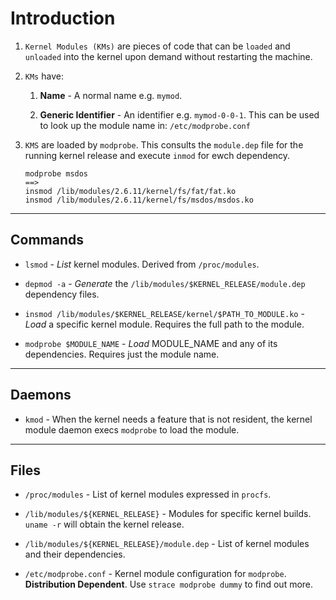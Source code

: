 # Introduction

1. `Kernel Modules (KMs)` are pieces of code that can be `loaded` and `unloaded` into the kernel upon demand without restarting the machine.

2. `KMs` have:

    1. __Name__ - A normal name e.g. `mymod`.

    2. __Generic Identifier__ - An identifier e.g. `mymod-0-0-1`. This can be used to look up the module name in: `/etc/modprobe.conf`

3. `KMS` are loaded by `modprobe`. This consults the `module.dep` file for the running kernel release and execute `inmod` for ewch dependency.

    ```
    modprobe msdos
    ==>
    insmod /lib/modules/2.6.11/kernel/fs/fat/fat.ko
    insmod /lib/modules/2.6.11/kernel/fs/msdos/msdos.ko
    ```

---

## Commands

* `lsmod` - _List_ kernel modules. Derived from `/proc/modules`.

* `depmod -a` - _Generate_ the `/lib/modules/$KERNEL_RELEASE/module.dep` dependency files.

* `insmod /lib/modules/$KERNEL_RELEASE/kernel/$PATH_TO_MODULE.ko` - _Load_ a specific kernel module. Requires the full path to the module. 

* `modprobe $MODULE_NAME` - _Load_ MODULE_NAME and any of its dependencies. Requires just the module name.

---

## Daemons

* `kmod` - When the kernel needs a feature that is not resident, the kernel module daemon execs `modprobe` to load the module.

---

## Files

* `/proc/modules` - List of kernel modules expressed in `procfs`.

* `/lib/modules/${KERNEL_RELEASE}` - Modules for specific kernel builds. `uname -r` will obtain the kernel release.

* `/lib/modules/${KERNEL_RELEASE}/module.dep` - List of kernel modules and their dependencies.

* `/etc/modprobe.conf` - Kernel module configuration for `modprobe`. __Distribution Dependent__. Use `strace modprobe dummy` to find out more.


